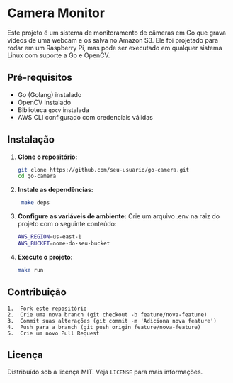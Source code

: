 # Camera Monitor

Este projeto é um sistema de monitoramento de câmeras em Go que grava vídeos de uma webcam e os salva no Amazon S3. Ele foi projetado para rodar em um Raspberry Pi, mas pode ser executado em qualquer sistema Linux com suporte a Go e OpenCV.

## Pré-requisitos

- Go (Golang) instalado
- OpenCV instalado
- Biblioteca `gocv` instalada
- AWS CLI configurado com credenciais válidas

## Instalação

1. **Clone o repositório:**

   ```sh
   git clone https://github.com/seu-usuario/go-camera.git
   cd go-camera
   ```

2. **Instale as dependências:**

   ```sh
    make deps
   ```

3. **Configure as variáveis de ambiente:**
   Crie um arquivo .env na raiz do projeto com o seguinte conteúdo:

   ```sh
   AWS_REGION=us-east-1
   AWS_BUCKET=nome-do-seu-bucket
   ```

4. **Execute o projeto:**

   ```sh
   make run
   ```

## Contribuição

    1.	Fork este repositório
    2.	Crie uma nova branch (git checkout -b feature/nova-feature)
    3.	Commit suas alterações (git commit -m 'Adiciona nova feature')
    4.	Push para a branch (git push origin feature/nova-feature)
    5.	Crie um novo Pull Request

## Licença

Distribuído sob a licença MIT. Veja `LICENSE` para mais informações.

```

```
